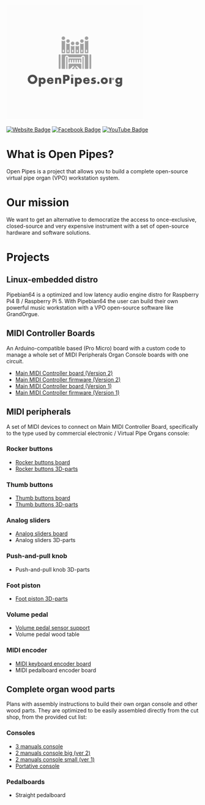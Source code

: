 ![alt text](https://github.com/Openpipes-org/.github/blob/main/images/openpipes_logo.png)

<a href="https://openpipes.org/" target="_blank">
<img src="https://img.shields.io/badge/Website-73ba25?style=for-the-badge&logo=website&logoColor=black" alt="Website Badge"/></a>
 
 <a href="https://www.facebook.com/groups/openpipes.org/" target="_blank">
 <img src="https://img.shields.io/badge/Facebook-blue?style=for-the-badge&logo=facebook&logoColor=white" alt="Facebook Badge"/></a>
 
 <a href="https://www.youtube.com/user/cernui" target="_blank">
 <img src="https://img.shields.io/badge/YouTube-red?style=for-the-badge&logo=youtube&logoColor=white" alt="YouTube Badge"/></a>

# What is Open Pipes?

Open Pipes is a project that allows you to build a complete open-source virtual pipe organ (VPO) workstation system.

# Our mission

We want to get an alternative to democratize the access to once-exclusive, closed-source and very expensive instrument with a set of open-source hardware and software solutions.

# Projects

## Linux-embedded distro

Pipebian64 is a optimized and low latency audio engine distro for Raspberry Pi4 B / Raspberry Pi 5. With Pipebian64 the user can build their own powerful music workstation with a VPO open-source software like GrandOrgue.

## MIDI Controller Boards

An Arduino-compatible based (Pro Micro) board with a custom code to manage a whole set of MIDI Peripherals Organ Console boards with one circuit.

* [Main MIDI Controller board (Version 2)](https://github.com/Openpipes-org/Main_MIDI_Controller_PCB_v2)
* [Main MIDI Controller firmware (Version 2)](https://github.com/Openpipes-org/Main_MIDI_Controller_firmware_v2)
* [Main MIDI Controller board (Version 1)](https://github.com/Openpipes-org/Main_MIDI_Controller_PCB)
* [Main MIDI Controller firmware (Version 1)](https://github.com/Openpipes-org/Main_MIDI_Controller_firmware)
  
## MIDI peripherals

A set of MIDI devices to connect on Main MIDI Controller Board, specifically to the type used by commercial electronic / Virtual Pipe Organs console:

### Rocker buttons
* [Rocker buttons board](https://github.com/Openpipes-org/Rocker_buttons_PCB)
* [Rocker buttons 3D-parts](https://github.com/Openpipes-org/Rocker_buttons_3D_parts)

### Thumb buttons
* [Thumb buttons board](https://github.com/Openpipes-org/Thumbs_buttons_PCB)
* [Thumb buttons 3D-parts](https://github.com/Openpipes-org/Thumbs_buttons_3D_parts)

### Analog sliders
* [Analog sliders board](https://github.com/Openpipes-org/Analog_sliders_PCB)
* Analog sliders 3D-parts

### Push-and-pull knob
* Push-and-pull knob 3D-parts

### Foot piston
* [Foot piston 3D-parts](https://github.com/Openpipes-org/Foot_piston_3D_parts)

### Volume pedal
* [Volume pedal sensor support](https://github.com/Openpipes-org/Volume_pedal_sensor_support)
* Volume pedal wood table 

### MIDI encoder
* [MIDI keyboard encoder board](https://github.com/Openpipes-org/MIDI_keyboard_encoder_PCB)
* MIDI pedalboard encoder board

## Complete organ wood parts

Plans with assembly instructions to build their own organ console and other wood parts. They are optimized to be easily assembled directly from the cut shop, from the provided cut list:

### Consoles
* [3 manuals console](https://github.com/Openpipes-org/3manuals)
* [2 manuals console big (ver 2)](https://github.com/Openpipes-org/2manuals_v2)
* [2 manuals console small (ver 1)](https://github.com/Openpipes-org/2manuals_v1)
* [Portative console](https://github.com/Openpipes-org/Portativo)

### Pedalboards
* Straight pedalboard 
